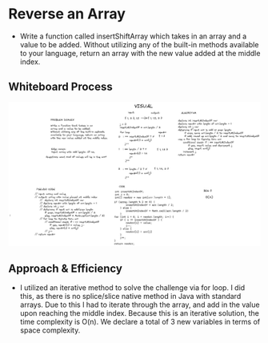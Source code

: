 # Reverse an Array
- Write a function called insertShiftArray which takes in an array and a value to be added. Without utilizing any of the built-in methods available to your language, return an array with the new value added at the middle index.
## Whiteboard Process
![image](./array-insert-shift.png)

## Approach & Efficiency
- I utilized an iterative method to solve the challenge via for loop. I did this, as there is no splice/slice native method in Java with standard arrays. Due to this I had to iterate through the array, and add in the value upon reaching the middle index. Because this is an iterative solution, the time complexity is O(n). We declare a total of 3 new variables in terms of space complexity.